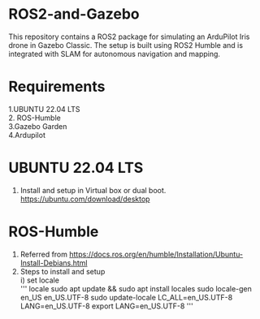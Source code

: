 # ROS2-and-Gazebo
This repository contains a ROS2 package for simulating an ArduPilot Iris drone in Gazebo Classic. The setup is built using ROS2 Humble and is integrated with SLAM for autonomous navigation and mapping.
# Requirements
1.UBUNTU 22.04 LTS </br>
2. ROS-Humble </br>
3.Gazebo Garden </br>
4.Ardupilot </br>

# UBUNTU 22.04 LTS
1. Install and setup in Virtual box or dual boot. </br>
https://ubuntu.com/download/desktop </br>

# ROS-Humble 
1. Referred from https://docs.ros.org/en/humble/Installation/Ubuntu-Install-Debians.html </br>
2. Steps to install and setup </br>
  i) set locale </br>
   '''
         locale
         sudo apt update && sudo apt install locales
          sudo locale-gen en_US en_US.UTF-8
          sudo update-locale LC_ALL=en_US.UTF-8 LANG=en_US.UTF-8
          export LANG=en_US.UTF-8
'''
